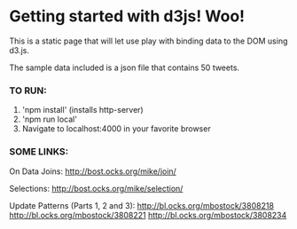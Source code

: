 # Getting started with d3js! Woo!

This is a static page that will let use play with binding
data to the DOM using d3.js.

The sample data included is a json file that contains 50
tweets.

### TO RUN:

1. 'npm install' (installs http-server)
2. 'npm run local'
3. Navigate to localhost:4000 in your favorite browser

### SOME LINKS:

On Data Joins:
http://bost.ocks.org/mike/join/  

Selections:
http://bost.ocks.org/mike/selection/  

Update Patterns (Parts 1, 2 and 3):
http://bl.ocks.org/mbostock/3808218
http://bl.ocks.org/mbostock/3808221
http://bl.ocks.org/mbostock/3808234
